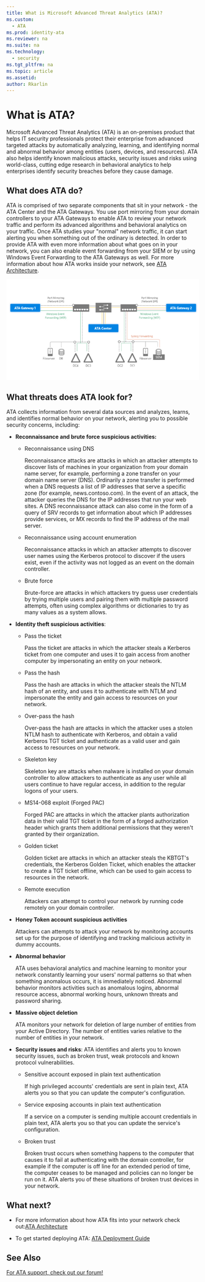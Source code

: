 ```yaml
---
title: What is Microsoft Advanced Threat Analytics (ATA)?
ms.custom:
  - ATA
ms.prod: identity-ata
ms.reviewer: na
ms.suite: na
ms.technology:
  - security
ms.tgt_pltfrm: na
ms.topic: article
ms.assetid:
author: Rkarlin
---
```


# What is ATA?
Microsoft Advanced Threat Analytics (ATA) is an on-premises product that helps IT security professionals protect their enterprise from advanced targeted attacks by automatically analyzing, learning, and identifying normal and abnormal behavior among entities (users, devices, and resources).  ATA also helps identify known malicious attacks, security issues and risks using world-class, cutting edge research in behavioral analytics to help enterprises identify security breaches before they cause damage.

## What does ATA do?
ATA is comprised of two separate components that sit in your network - the ATA Center and the ATA Gateways. You use port mirroring from your domain controllers to your ATA Gateways to enable ATA to review your network traffic and perform its advanced algorithms and behavioral analytics on your traffic. Once ATA studies your "normal" network traffic, it can start alerting you when something out of the ordinary is detected. In order to provide ATA with even more information about what goes on in your network, you can also enable event forwarding from your SIEM or by using Windows Event Forwarding to the ATA Gateways as well. For more information about how ATA works inside your network, see [ATA Architecture](../Topic/ATA-Architecture.md).

![](../Image/ATA-architecture-topology.jpg)

## What threats does ATA look for?
ATA collects information from several data sources and analyzes, learns, and identifies normal behavior on your network, alerting you to possible security concerns, including:

-   **Reconnaissance and brute force suspicious activities:**

    -   Reconnaissance using DNS

        Reconnaissance attacks are attacks in which an attacker attempts to discover lists of machines in your organization from your domain name server, for example, performing a zone transfer on your domain name server (DNS). Ordinarily a zone transfer is performed when a DNS requests a list of IP addresses that serve a specific zone (for example, news.contoso.com). In the event of an attack, the attacker queries the DNS for the IP addresses that run your web sites. A DNS reconnaissance attack can also come in the form of a query of SRV records to get information about which IP addresses provide services, or MX records to find the IP address of the mail server.  

    -   Reconnaissance using account enumeration

        Reconnaissance attacks in which an attacker attempts to discover user names using the Kerberos protocol to discover if the users exist, even if the activity was not logged as an event on the domain controller.

    -   Brute force

        Brute-force are attacks in which attackers try guess user credentials by trying multiple users and pairing them with multiple password attempts, often using complex algorithms or dictionaries to try as many values as a system allows.

-   **Identity theft suspicious activities**:

    -   Pass the ticket

        Pass the ticket are attacks in which the attacker steals a Kerberos ticket from one computer and uses it to gain access from another computer by impersonating an entity on your network.

    -   Pass the hash

        Pass the hash are attacks in which the attacker steals the NTLM hash of an entity, and uses it to authenticate with NTLM and impersonate the entity and gain access to resources on your network.

    -   Over-pass the hash

        Over-pass the hash are attacks in which the attacker uses a stolen NTLM hash to authenticate with Kerberos, and obtain a valid Kerberos TGT ticket and authenticate as a valid user and gain access to resources on your network.

    -   Skeleton key

        Skeleton key are attacks when malware is installed on your domain controller to allow attackers to authenticate as any user while all users continue to have regular access,  in addition to the regular logons of your users.

    -   MS14-068 exploit (Forged PAC)

        Forged PAC are attacks in which the attacker plants authorization data in their valid TGT ticket  in the form of a forged authorization header which grants them additional permissions that they weren't granted by their organization.

    -   Golden ticket

        Golden ticket are attacks in which an attacker steals the KBTGT's credentials, the Kerberos Golden Ticket, which enables the attacker to create a TGT ticket offline, which can be used to gain access to resources in the network.

    -   Remote execution

        Attackers can attempt to control your network by running code remotely on your domain controller.

-   **Honey Token account suspicious activities**

    Attackers can attempts to attack your network by monitoring accounts set up for the purpose of identifying and tracking malicious activity in dummy accounts.

-   **Abnormal behavior**

    ATA uses behavioral analytics and machine learning to monitor your network constantly learning your users' normal patterns so that when something anomalous occurs, it is immediately noticed. Abnormal behavior monitors activities such as anomalous logins, abnormal resource access, abnormal working hours, unknown threats and  password sharing.

-   **Massive object deletion**

    ATA monitors your network for deletion of large number of entities from your Active Directory. The number of entities varies relative to the number of entities in your network.

-   **Security issues and risks**: ATA identifies and alerts you to known security issues, such as broken trust, weak protocols and known protocol vulnerabilities.

    -   Sensitive account exposed in plain text authentication

        If high privileged accounts' credentials are sent in plain text, ATA alerts you so that you can update the computer's configuration.

    -   Service exposing accounts in plain text authentication

        If a service on a computer is sending multiple account credentials in plain text, ATA alerts you so that you can update the service's configuration.

    -   Broken trust

        Broken trust occurs when something happens to the computer that causes it to fail at authenticating with the domain controller, for example if the computer is off line for an extended period of time, the computer ceases to be managed and policies can no longer be run on it. ATA alerts you of these situations of broken trust devices in your network.

## What next?

-   For more information about how ATA fits into your network check out:[ATA Architecture](../Topic/ATA-Architecture.md)

-   To get started deploying ATA: [ATA Deployment Guide](../Topic/ATA-Deployment-Guide.md)

## See Also
[For ATA support, check out our forum!](https://social.technet.microsoft.com/Forums/security/en-US/home?forum=mata)
